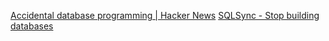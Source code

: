 
[Accidental database programming | Hacker News](https://news.ycombinator.com/item?id=38489307)
[SQLSync - Stop building databases](https://sqlsync.dev/posts/stop-building-databases/)
